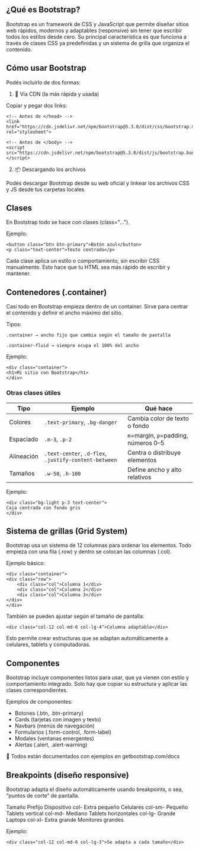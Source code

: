 ## ¿Qué es Bootstrap?

Bootstrap es un framework de CSS y JavaScript que permite diseñar sitios web rápidos, modernos y adaptables (responsive) sin tener que escribir todos los estilos desde cero.
Su principal característica es que funciona a través de clases CSS ya predefinidas y un sistema de grilla que organiza el contenido.

## Cómo usar Bootstrap

Podés incluirlo de dos formas:

1. 🔗 Vía CDN (la más rápida y usada)

Copiar y pegar dos links:

    <!-- Antes de </head> -->
    <link href="https://cdn.jsdelivr.net/npm/bootstrap@5.3.0/dist/css/bootstrap.min.css" rel="stylesheet">

    <!-- Antes de </body> -->
    <script src="https://cdn.jsdelivr.net/npm/bootstrap@5.3.0/dist/js/bootstrap.bundle.min.js"></script>

2. 📦 Descargando los archivos

Podés descargar Bootstrap desde su web oficial y linkear los archivos CSS y JS desde tus carpetas locales.

## Clases

En Bootstrap todo se hace con clases (class="...").

Ejemplo:

    <button class="btn btn-primary">Botón azul</button>
    <p class="text-center">Texto centrado</p>

Cada clase aplica un estilo o comportamiento, sin escribir CSS manualmente.
Esto hace que tu HTML sea más rápido de escribir y mantener.

## Contenedores (.container)

Casi todo en Bootstrap empieza dentro de un container.
Sirve para centrar el contenido y definir el ancho máximo del sitio.

Tipos:

    .container → ancho fijo que cambia según el tamaño de pantalla

    .container-fluid → siempre ocupa el 100% del ancho

Ejemplo:

    <div class="container">
    <h1>Mi sitio con Bootstrap</h1>
    </div>

### Otras clases útiles

| Tipo       | Ejemplo                                               | Qué hace                             |
| ---------- | ----------------------------------------------------- | ------------------------------------ |
| Colores    | `.text-primary`, `.bg-danger`                         | Cambia color de texto o fondo        |
| Espaciado  | `.m-3`, `.p-2`                                        | `m`=margin, `p`=padding, números 0–5 |
| Alineación | `.text-center`, `.d-flex`, `.justify-content-between` | Centra o distribuye elementos        |
| Tamaños    | `.w-50`, `.h-100`                                     | Define ancho y alto relativos        |

Ejemplo:

    <div class="bg-light p-3 text-center">
    Caja centrada con fondo gris
    </div>

## Sistema de grillas (Grid System)

Bootstrap usa un sistema de 12 columnas para ordenar los elementos.
Todo empieza con una fila (.row) y dentro se colocan las columnas (.col).

Ejemplo básico:

    <div class="container">
    <div class="row">
        <div class="col">Columna 1</div>
        <div class="col">Columna 2</div>
        <div class="col">Columna 3</div>
    </div>
    </div>

También se pueden ajustar según el tamaño de pantalla:

    <div class="col-12 col-md-6 col-lg-4">Columna adaptable</div>

Esto permite crear estructuras que se adaptan automáticamente a celulares, tablets y computadoras.

## Componentes

Bootstrap incluye componentes listos para usar, que ya vienen con estilo y comportamiento integrado.
Solo hay que copiar su estructura y aplicar las clases correspondientes.

Ejemplos de componentes:

- Botones (.btn, .btn-primary)
- Cards (tarjetas con imagen y texto)
- Navbars (menús de navegación)
- Formularios (.form-control, .form-label)
- Modales (ventanas emergentes)
- Alertas (.alert, .alert-warning)

📘 Todos están documentados con ejemplos en getbootstrap.com/docs

## Breakpoints (diseño responsive)

Bootstrap adapta el diseño automáticamente usando breakpoints, o sea, “puntos de corte” de pantalla.

Tamaño Prefijo Dispositivo
col- Extra pequeño Celulares
col-sm- Pequeño Tablets vertical
col-md- Mediano Tablets horizontales
col-lg- Grande Laptops
col-xl- Extra grande Monitores grandes

Ejemplo:

    <div class="col-12 col-md-6 col-lg-3">Se adapta a cada tamaño</div>
